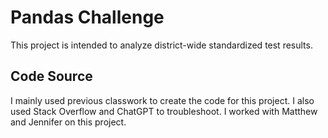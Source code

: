 # Pandas Challenge
This project is intended to analyze district-wide standardized test results.

## Code Source
I mainly used previous classwork to create the code for this project. I also
used Stack Overflow and ChatGPT to troubleshoot. I worked with Matthew and 
Jennifer on this project.